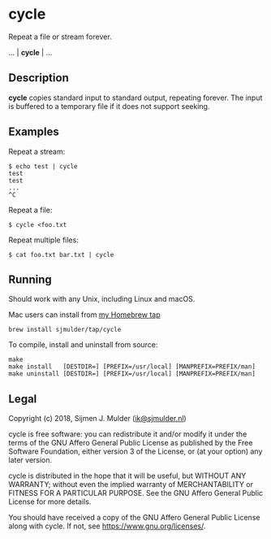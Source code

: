 cycle
=====

Repeat a file or stream forever.

... | **cycle** | ...


Description
-----------

**cycle** copies standard input to standard output, repeating forever. The
input is buffered to a temporary file if it does not support seeking.


Examples
--------

Repeat a stream:

    $ echo test | cycle
    test
    test
    ...
    ^C

Repeat a file:

    $ cycle <foo.txt

Repeat multiple files:

    $ cat foo.txt bar.txt | cycle


Running
-------

Should work with any Unix, including Linux and macOS.

Mac users can install from
[my Homebrew tap](https://github.com/sjmulder/homebrew-tap)

    brew install sjmulder/tap/cycle

To compile, install and uninstall from source:

    make
    make install   [DESTDIR=] [PREFIX=/usr/local] [MANPREFIX=PREFIX/man]
    make uninstall [DESTDIR=] [PREFIX=/usr/local] [MANPREFIX=PREFIX/man]


Legal
-----

Copyright (c) 2018, Sijmen J. Mulder (<ik@sjmulder.nl>)

cycle is free software: you can redistribute it and/or modify it under
the terms of the GNU Affero General Public License as published by the Free
Software Foundation, either version 3 of the License, or (at your option)
any later version.

cycle is distributed in the hope that it will be useful, but WITHOUT ANY
WARRANTY; without even the implied warranty of MERCHANTABILITY or FITNESS
FOR A PARTICULAR PURPOSE. See the GNU Affero General Public License for
more details.

You should have received a copy of the GNU Affero General Public License
along with cycle. If not, see <https://www.gnu.org/licenses/>.
